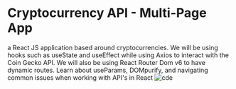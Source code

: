 # Cryptocurrency API - Multi-Page App
a React JS application based around cryptocurrencies. We will be using hooks such as useState and useEffect while using Axios to interact with the Coin Gecko API. We will also be using React Router Dom v6 to have dynamic routes. Learn about useParams, DOMpurify, and navigating common issues when working with API's in React
![cde](https://user-images.githubusercontent.com/97714023/175353772-e1d71aeb-6c08-49a7-9dd9-bdeeacc22411.png)
